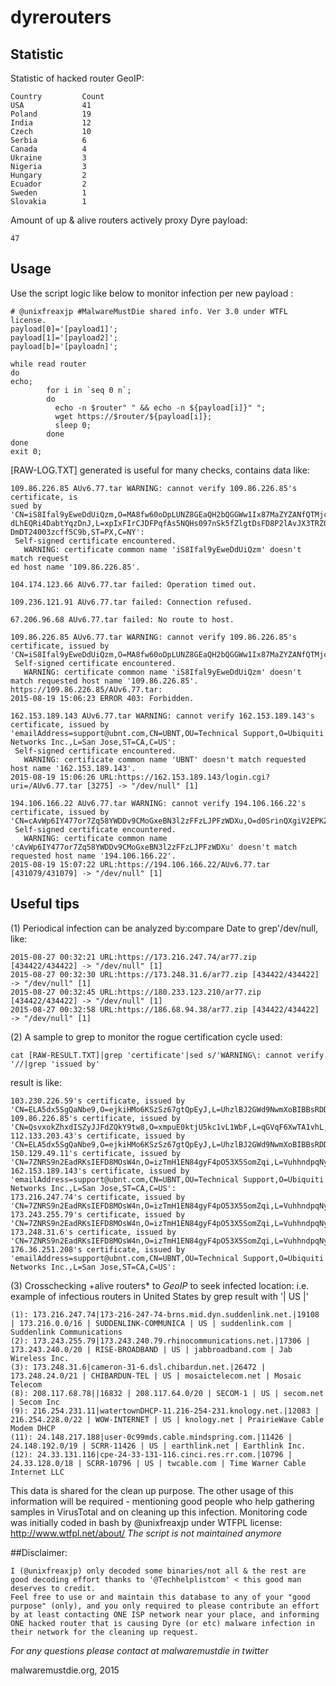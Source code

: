 # dyrerouters

## Statistic
Statistic of hacked router GeoIP:
```
Country         Count
USA             41
Poland          19
India           12
Czech           10
Serbia          6
Canada          4
Ukraine	        3
Nigeria	        3
Hungary	        2
Ecuador	        2
Sweden	        1
Slovakia        1
```
Amount of up & alive routers actively proxy Dyre payload:
```
47
```

## Usage

Use the script logic like below to monitor infection per new payload :
```
# @unixfreaxjp #MalwareMustDie shared info. Ver 3.0 under WTFL license.
payload[0]='[payload1]';
payload[1]='[payload2]';
payload[b]='[payloadn]';

while read router
do
echo;
        for i in `seq 0 n`;
        do
          echo -n $router" " && echo -n ${payload[i]}" ";
          wget https://$router/${payload[i]};
          sleep 0;
        done
done
exit 0;
```
[RAW-LOG.TXT] generated is useful for many checks, contains data like:
```
109.86.226.85 AUv6.77.tar WARNING: cannot verify 109.86.226.85's certificate, is
sued by 'CN=iS8Ifal9yEweDdUiQzm,O=MA8fw60oDpLUNZ8GEaQH2bQGGWw1Ix87MaZYZANfQTMjcD
dLhEQRi4DabtYqzDnJ,L=xpIxFIrCJDFPqfAs5NQHs097nSk5fZlgtDsFD8P2lAvJX3TRZOFEW4cDuXk
DmDT24003zcff5C9b,ST=PX,C=NY':
 Self-signed certificate encountered.
   WARNING: certificate common name 'iS8Ifal9yEweDdUiQzm' doesn't match request
ed host name '109.86.226.85'.
 
104.174.123.66 AUv6.77.tar failed: Operation timed out.
 
109.236.121.91 AUv6.77.tar failed: Connection refused.

67.206.96.68 AUv6.77.tar failed: No route to host.
 
109.86.226.85 AUv6.77.tar WARNING: cannot verify 109.86.226.85's certificate, issued by 'CN=iS8Ifal9yEweDdUiQzm,O=MA8fw60oDpLUNZ8GEaQH2bQGGWw1Ix87MaZYZANfQTMjcDdLhEQRi4DabtYqzDnJ,L=xpIxFIrCJDFPqfAs5NQHs097nSk5fZlgtDsFD8P2lAvJX3TRZOFEW4cDuXkDmDT24003zcff5C9b,ST=PX,C=NY':
 Self-signed certificate encountered.
   WARNING: certificate common name 'iS8Ifal9yEweDdUiQzm' doesn't match requested host name '109.86.226.85'.
https://109.86.226.85/AUv6.77.tar:
2015-08-19 15:06:23 ERROR 403: Forbidden.
 
162.153.189.143 AUv6.77.tar WARNING: cannot verify 162.153.189.143's certificate, issued by 'emailAddress=support@ubnt.com,CN=UBNT,OU=Technical Support,O=Ubiquiti Networks Inc.,L=San Jose,ST=CA,C=US':
 Self-signed certificate encountered.
   WARNING: certificate common name 'UBNT' doesn't match requested host name '162.153.189.143'.
2015-08-19 15:06:26 URL:https://162.153.189.143/login.cgi?uri=/AUv6.77.tar [3275] -> "/dev/null" [1]
 
194.106.166.22 AUv6.77.tar WARNING: cannot verify 194.106.166.22's certificate, issued by 'CN=cAvWp6IY477or7Zq58YWDDv9CMoGxeBN3l2zFFzLJPFzWDXu,O=d0SrinQXgiV2EPKZ81p78vsLJT49oUO2WWqwjzMvvtoct5Du8MrcO1xItiBI,L=ZYcpmmMv7XwZyqXzC9cUflrOro,ST=ET,C=ZB':
 Self-signed certificate encountered.
   WARNING: certificate common name 'cAvWp6IY477or7Zq58YWDDv9CMoGxeBN3l2zFFzLJPFzWDXu' doesn't match requested host name '194.106.166.22'.
2015-08-19 15:07:22 URL:https://194.106.166.22/AUv6.77.tar [431079/431079] -> "/dev/null" [1]
```

## Useful tips

(1) Periodical infection can be analyzed by:compare Date to grep'/dev/null, like:
```
2015-08-27 00:32:21 URL:https://173.216.247.74/ar77.zip [434422/434422] -> "/dev/null" [1]
2015-08-27 00:32:30 URL:https://173.248.31.6/ar77.zip [434422/434422] -> "/dev/null" [1]
2015-08-27 00:32:45 URL:https://180.233.123.210/ar77.zip [434422/434422] -> "/dev/null" [1]
2015-08-27 00:32:58 URL:https://186.68.94.38/ar77.zip [434422/434422] -> "/dev/null" [1]
```
(2) A sample to grep to monitor the rogue certification cycle used:
```
cat [RAW-RESULT.TXT]|grep 'certificate'|sed s/'WARNING\: cannot verify '//|grep 'issued by'
```
   result is like:
```
103.230.226.59's certificate, issued by 'CN=ELA5dx5SgQaNbe9,O=ejkiHMo6KSzSz67gtQpEyJ,L=UhzlBJ2GWd9NwmXoBIBBsRDDy7FNW,ST=BA,C=UQ':
109.86.226.85's certificate, issued by 'CN=QsvxokZhxdISZyJJFdZQkY9tw8,O=xmpuE0ktjU5kc1vL1WbF,L=qGVqF6XwTA1vhL,ST=CI,C=SQ':
112.133.203.43's certificate, issued by 'CN=ELA5dx5SgQaNbe9,O=ejkiHMo6KSzSz67gtQpEyJ,L=UhzlBJ2GWd9NwmXoBIBBsRDDy7FNW,ST=BA,C=UQ':
150.129.49.11's certificate, issued by 'CN=7ZNRS9n2EadRKsIEFD8MOsW4n,O=izTmH1EN84gyF4pO53X5SomZqi,L=VuhhndpqNy9GzYozjQt3pfn,ST=NZ,C=BA':
162.153.189.143's certificate, issued by 'emailAddress=support@ubnt.com,CN=UBNT,OU=Technical Support,O=Ubiquiti Networks Inc.,L=San Jose,ST=CA,C=US':
173.216.247.74's certificate, issued by 'CN=7ZNRS9n2EadRKsIEFD8MOsW4n,O=izTmH1EN84gyF4pO53X5SomZqi,L=VuhhndpqNy9GzYozjQt3pfn,ST=NZ,C=BA':
173.243.255.79's certificate, issued by 'CN=7ZNRS9n2EadRKsIEFD8MOsW4n,O=izTmH1EN84gyF4pO53X5SomZqi,L=VuhhndpqNy9GzYozjQt3pfn,ST=NZ,C=BA':
173.248.31.6's certificate, issued by 'CN=7ZNRS9n2EadRKsIEFD8MOsW4n,O=izTmH1EN84gyF4pO53X5SomZqi,L=VuhhndpqNy9GzYozjQt3pfn,ST=NZ,C=BA':
176.36.251.208's certificate, issued by 'emailAddress=support@ubnt.com,CN=UBNT,OU=Technical Support,O=Ubiquiti Networks Inc.,L=San Jose,ST=CA,C=US':
```
(3) Crosschecking +alive routers* to *GeoIP* to seek infected location: 
i.e. example of infectious routers in United States by grep result with '| US |'
```
(1): 173.216.247.74|173-216-247-74-brns.mid.dyn.suddenlink.net.|19108 | 173.216.0.0/16 | SUDDENLINK-COMMUNICA | US | suddenlink.com | Suddenlink Communications
(2): 173.243.255.79|173.243.240.79.rhinocommunications.net.|17306 | 173.243.240.0/20 | RISE-BROADBAND | US | jabbroadband.com | Jab Wireless Inc.
(3): 173.248.31.6|cameron-31-6.dsl.chibardun.net.|26472 | 173.248.24.0/21 | CHIBARDUN-TEL | US | mosaictelecom.net | Mosaic Telecom
(8): 208.117.68.78||16832 | 208.117.64.0/20 | SECOM-1 | US | secom.net | Secom Inc
(9): 216.254.231.11|watertownDHCP-11.216-254-231.knology.net.|12083 | 216.254.228.0/22 | WOW-INTERNET | US | knology.net | PrairieWave Cable Modem DHCP
(11): 24.148.217.188|user-0c99mds.cable.mindspring.com.|11426 | 24.148.192.0/19 | SCRR-11426 | US | earthlink.net | Earthlink Inc.
(12): 24.33.131.116|cpe-24-33-131-116.cinci.res.rr.com.|10796 | 24.33.128.0/18 | SCRR-10796 | US | twcable.com | Time Warner Cable Internet LLC
```
This data is shared for the clean up purpose. The other usage of this information will be required -
mentioning good people who help gathering samples in VirusTotal and on cleaning up this infection.
Monitoring code was initially coded in bash by @unixfreaxjp under WTFPL license: http://www.wtfpl.net/about/
*The script is not maintained anymore*

##Disclaimer:
```
I (@unixfreaxjp) only decoded some binaries/not all & the rest are good decoding effort thanks to '@Techhelplistcom' < this good man deserves to credit.
Feel free to use or and maintain this database to any of your "good purpose" (only), and you only required to please contribute an effort by at least contacting ONE ISP network near your place, and informing ONE hacked router that is causing Dyre (or etc) malware infection in their network for the cleaning up request.
```
*For any questions please contact at malwaremustdie in twitter*

malwaremustdie.org, 2015

